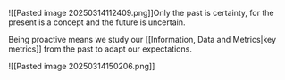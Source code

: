 ![[Pasted image 20250314112409.png]]Only the past is certainty, for the present is a concept and the future is uncertain.

Being proactive means we study our [[Information, Data and Metrics|key metrics]] from the past to adapt our expectations.



![[Pasted image 20250314150206.png]]